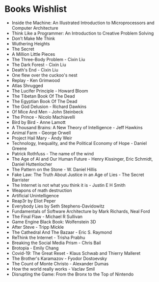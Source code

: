 # Books Wishlist

- Inside the Machine: An Illustrated Introduction to Microprocessors and Computer Architecture
- Think Like a Programmer: An Introduction to Creative Problem Solving
- Don’t Make Me Think
- Wuthering Heights
- The Secret
- A Million Little Pieces
- The Three-Body Problem - Cixin Liu
- The Dark Forest - Cixin Liu
- Death's End - Cixin Liu
- One flew over the cuckoo's nest
- Replay - Ken Grimwood
- Atlas Shrugged
- The Lucifer Principle - Howard Bloom
- The Tibetan Book Of The Dead
- The Egyptian Book Of The Dead
- The God Delusion - Richard Dawkins
- Of Mice And Men - John Steinbeck
- The Prince - Nicolo Machiavelli
- Bird by Bird - Anne Lamott
- A Thousand Brains: A New Theory of Intelligence - Jeff Hawkins
- Animal Farm - George Orwell
- Project Hail Mary - Andy Weir
- Technology, Inequality, and the Political Economy of Hope - Daniel Greene
- Patrick Rothfuss - The name of the wind
- The Age of AI and Our Human Future - Henry Kissinger, Eric Schmidt, Daniel Huttenlocher
- The Pattern on the Stone - W. Daniel Hillis
- Fake Law: The Truth About Justice in an Age of Lies - The Secret Barrister
- The Internet is not what you think it is - Justin E H Smith
- Weapons of math destruction
- Artificial Unintelligence
- Reap3r by Eliot Peper
- Everybody Lies by Seth Stephens-Davidowitz
- Fundamentals of Software Architecture by Mark Richards, Neal Ford
- The Final Flaw - Michael R Sullivan
- Game Engine Black Book: Wolfenstein 3D
- After Steve - Tripp Mickle
- The Cathedral And The Bazaar - Eric S. Raymond
- ReThink the Internet - Trisha Prabhu
- Breaking the Social Media Prism - Chris Bail
- Brotopia - Emily Chang
- Covid-19: The Great Reset - Klaus Schwab and Thierry Malleret
- The Brother's Karamazov - Fyodor Dostoevsky
- The Count of Monte Christo - Alexander Dumas
- How the world really works - Vaclav Smil
- Disrupting the Game: From the Bronx to the Top of Nintendo
